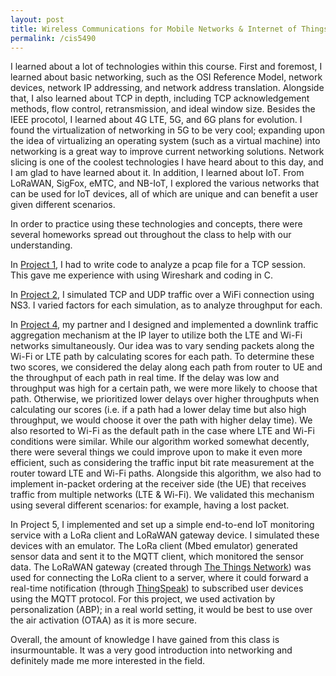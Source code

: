 ```yaml
---
layout: post
title: Wireless Communications for Mobile Networks & Internet of Things
permalink: /cis5490
---
```


I learned about a lot of technologies within this course. First and foremost, I learned about basic networking, such as the OSI Reference Model, network devices, network IP addressing, and network address translation. Alongside that, I also learned about TCP in depth, including TCP acknowledgement methods, flow control, retransmission, and ideal window size. Besides the IEEE procotol, I learned about 4G LTE, 5G, and 6G plans for evolution. I found the virtualization of networking in 5G to be very cool; expanding upon the idea of virtualizing an operating system (such as a virtual machine) into networking is a great way to improve current networking solutions. Network slicing is one of the coolest technologies I have heard about to this day, and I am glad to have learned about it.
In addition, I learned about IoT. From LoRaWAN, SigFox, eMTC, and NB-IoT, I explored the various networks that can be used for IoT devices, all of which are unique and can benefit a user given different scenarios.

In order to practice using these technologies and concepts, there were several homeworks spread out throughout the class to help with our understanding. 

In [Project 1](https://github.com/ivy-phngyn/cis5490/tree/main/prj1), I had to write code to analyze a pcap file for a TCP session. This gave me experience with using Wireshark and coding in C.

In [Project 2](https://github.com/ivy-phngyn/cis5490/tree/main/prj2), I simulated TCP and UDP traffic over a WiFi connection using NS3. I varied factors for each simulation, as to analyze throughput for each.

In [Project 4](https://github.com/ivy-phngyn/cis5490/tree/main/prj4), my partner and I designed and implemented a downlink traffic aggregation mechanism at the IP layer to utilize both the LTE and Wi-Fi networks simultaneously. Our idea was to vary sending packets along the Wi-Fi or LTE path by calculating scores for each path. To determine these two scores, we considered the delay along each path from router to UE and the throughput of each path in real time. If the delay was low and throughput was high for a certain path, we were more likely to choose that path. Otherwise, we prioritized lower delays over higher throughputs when calculating our scores (i.e. if a path had a lower delay time but also high throughput, we would choose it over the path with higher delay time). We also resorted to Wi-Fi as the default path in the case where LTE and Wi-Fi conditions were similar. While our algorithm worked somewhat decently, there were several things we could improve upon to make it even more efficient, such as considering the traffic input bit rate measurement at the router toward LTE and Wi-Fi paths.
Alongside this algorithm, we also had to implement in-packet ordering at the receiver side (the UE) that receives traffic from multiple networks (LTE & Wi-Fi). We validated this mechanism using several different scenarios: for example, having a lost packet. 

In Project 5, I implemented and set up a simple end-to-end IoT monitoring service with a LoRa client and LoRaWAN gateway device. I simulated these devices with an emulator. The LoRa client (Mbed emulator) generated sensor data and sent it to the MQTT client, which monitored the sensor data. The LoRaWAN gateway (created through [The Things Network](https://www.thethingsnetwork.org/)) was used for connecting the LoRa client to a server, where it could forward a real-time notification (through [ThingSpeak](https://thingspeak.com/)) to subscribed user devices using the MQTT protocol. 
For this project, we used activation by personalization (ABP); in a real world setting, it would be best to use over the air activation (OTAA) as it is more secure.  

Overall, the amount of knowledge I have gained from this class is insurmountable. It was a very good introduction into networking and definitely made me more interested in the field.
